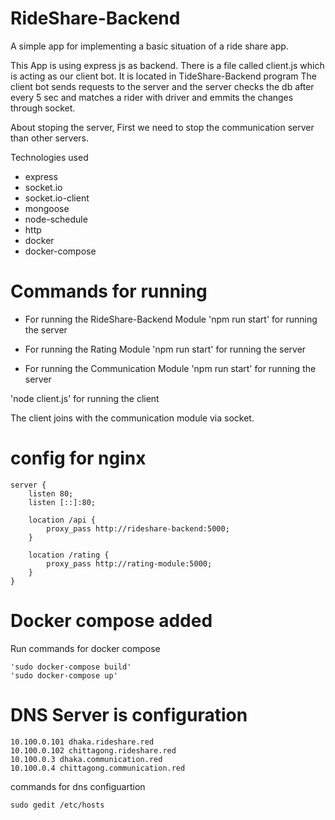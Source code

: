 # RideShare-Backend

A simple app for implementing a basic situation of a ride share app.

This App is using express js  as backend. 
There is a file called client.js which is acting as our client bot. It is located in TideShare-Backend program 
The client bot sends requests to the server and the server checks the db after every 5 sec and matches 
a rider with driver and emmits the changes through socket.

About stoping the server, First we need to stop the communication server than other servers.

Technologies used

* express
* socket.io
* socket.io-client
* mongoose
* node-schedule
* http
* docker
* docker-compose

# Commands for running

* For running the RideShare-Backend Module
  'npm run start' for running the server 

* For running the Rating Module
  'npm run start' for running the server

* For running the Communication Module
  'npm run start' for running the server

'node client.js' for running the client

The client joins with the communication module via socket.

# config for nginx 

  	server {
		listen 80;
		listen [::]:80;
		
		location /api {
			proxy_pass http://rideshare-backend:5000;
		}
		
		location /rating {
			proxy_pass http://rating-module:5000;
		}
	}

# Docker compose added

Run commands for docker compose

	'sudo docker-compose build'
	'sudo docker-compose up'
	
	
# DNS Server is configuration

	10.100.0.101 dhaka.rideshare.red
	10.100.0.102 chittagong.rideshare.red
	10.100.0.3 dhaka.communication.red
	10.100.0.4 chittagong.communication.red

commands for dns configuartion

	sudo gedit /etc/hosts

